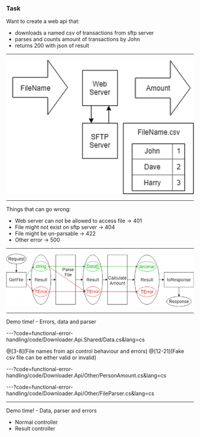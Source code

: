 ### Task

Want to create a web api that:

- downloads a named csv of transactions from sftp server
- parses and counts amount of transactions by John
- returns 200 with json of result

---

![Task](functional-error-handling/assets/img/Task.png)

---

Things that can go wrong:

- Web server can not be allowed to access file -> 401
- File might not exist on sftp server -> 404
- File might be un-parsable -> 422
- Other error -> 500

---

![Task](functional-error-handling/assets/img/TaskPipeline.png)

---

Demo time! - Errors, data and parser

---?code=functional-error-handling/code/Downloader.Api.Shared/Data.cs&lang=cs

@[3-8](File names from api control behaviour and errors)
@[12-21](Fake csv file can be either valid or invalid)

---?code=functional-error-handling/code/Downloader.Api/Other/PersonAmount.cs&lang=cs

---?code=functional-error-handling/code/Downloader.Api/Other/FileParser.cs&lang=cs

---

Demo time! - Data, parser and errors
- Normal controller
- Result controller


